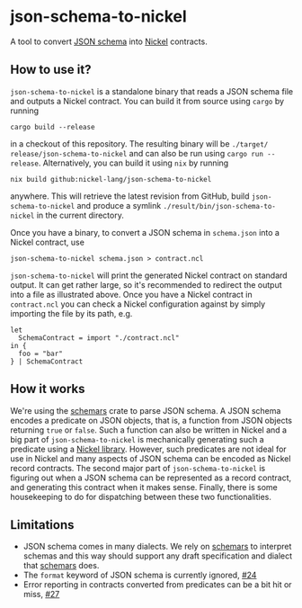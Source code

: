 # json-schema-to-nickel

A tool to convert [JSON schema](https://json-schema.org) into [Nickel](https://www.nickel-lang.org) contracts.

## How to use it?

`json-schema-to-nickel` is a standalone binary that reads a JSON schema file and
outputs a Nickel contract. You can build it from source using `cargo` by running

```shell
cargo build --release
```

in a checkout of this repository. The resulting binary will be `./target/
release/json-schema-to-nickel` and can also be run using `cargo run --release`.
Alternatively, you can build it using `nix` by running

```shell
nix build github:nickel-lang/json-schema-to-nickel
```

anywhere. This will retrieve the latest revision from GitHub, build `json-
schema-to-nickel` and produce a symlink `./result/bin/json-schema-to-nickel` in
the current directory.

Once you have a binary, to convert a JSON schema in `schema.json` into a Nickel
contract, use

```shell
json-schema-to-nickel schema.json > contract.ncl
```

`json-schema-to-nickel` will print the generated Nickel contract on standard
output. It can get rather large, so it's recommended to redirect the output into
a file as illustrated above. Once you have a Nickel contract in `contract.ncl`
you can check a Nickel configuration against by simply importing the file by its
path, e.g.

```nickel
let
  SchemaContract = import "./contract.ncl"
in {
  foo = "bar"
} | SchemaContract
```

## How it works

We're using the [schemars][schemars] crate to parse
JSON schema. A JSON schema encodes a predicate on JSON objects, that is, a
function from JSON objects returning `true` or `false`. Such a function can also
be written in Nickel and a big part of `json-schema-to-nickel` is mechanically
generating such a predicate using a [Nickel library](./lib/predicates.ncl).
However, such predicates are not ideal for use in Nickel and many aspects
of JSON schema can be encoded as Nickel record contracts. The second major
part of `json-schema-to-nickel` is figuring out when a JSON schema can be
represented as a record contract, and generating this contract when it makes
sense. Finally, there is some housekeeping to do for dispatching between these
two functionalities.

## Limitations

- JSON schema comes in many dialects. We rely on [schemars][schemars] to
  interpret schemas and this way should support any draft specification and
  dialect that [schemars][schemars] does.
- The `format` keyword of JSON schema is currently ignored, [#24][i24]
- Error reporting in contracts converted from predicates can be a bit hit or miss, [#27][i27]

[i24]: https://github.com/nickel-lang/json-schema-to-nickel/issues/24
[i27]: https://github.com/nickel-lang/json-schema-to-nickel/issues/27
[schemars]: https://crates.io/crates/schemars
